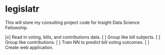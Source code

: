 # legislatr
This will store my consulting project code for Insight Data Science Fellowship.

[x] Read in voting, bills, and contributions data.
[ ] Group like bill subjects.
[ ] Group like contributions.
[ ] Train NN to predict bill voting outcomes.
[ ] Create web application.
